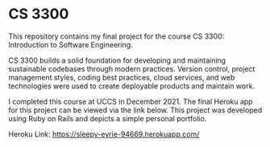 # CS 3300

This repository contains my final project for the course CS 3300: Introduction to Software Engineering.

CS 3300 builds a solid foundation for developing and maintaining sustainable codebases through modern practices. Version control, project management styles, coding best practices, cloud services, and web technologies were used to create deployable products and maintain work.

I completed this course at UCCS in December 2021. The final Heroku app for this project can be viewed via the link below. This project was developed using Ruby on Rails and depicts a simple personal portfolio.

Heroku Link: https://sleepy-eyrie-94669.herokuapp.com/
